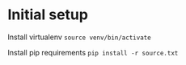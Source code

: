 # Initial setup

Install virtualenv
```source venv/bin/activate```

Install pip requirements
```pip install -r source.txt```
